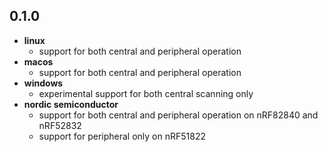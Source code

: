 0.1.0
---
* **linux**
  - support for both central and peripheral operation
* **macos**
  - support for both central and peripheral operation
* **windows**
  - experimental support for both central scanning only
* **nordic semiconductor**
  - support for both central and peripheral operation on nRF82840 and nRF52832
  - support for peripheral only on nRF51822

